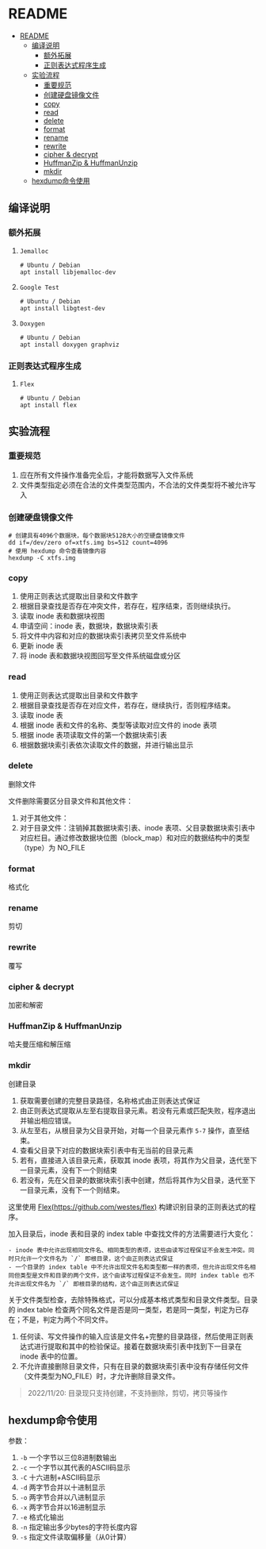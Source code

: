# README

- [README](#readme)
  - [编译说明](#编译说明)
    - [额外拓展](#额外拓展)
    - [正则表达式程序生成](#正则表达式程序生成)
  - [实验流程](#实验流程)
    - [重要规范](#重要规范)
    - [创建硬盘镜像文件](#创建硬盘镜像文件)
    - [copy](#copy)
    - [read](#read)
    - [delete](#delete)
    - [format](#format)
    - [rename](#rename)
    - [rewrite](#rewrite)
    - [cipher & decrypt](#cipher--decrypt)
    - [HuffmanZip & HuffmanUnzip](#huffmanzip--huffmanunzip)
    - [mkdir](#mkdir)
  - [hexdump命令使用](#hexdump命令使用)

## 编译说明

### 额外拓展

1. `Jemalloc`

    ```shell
    # Ubuntu / Debian
    apt install libjemalloc-dev
    ```

2. `Google Test`

    ```shell
    # Ubuntu / Debian
    apt install libgtest-dev
    ```

3. `Doxygen`

    ```shell
    # Ubuntu / Debian
    apt install doxygen graphviz
    ```

### 正则表达式程序生成

1. `Flex`

    ```shell
    # Ubuntu / Debian
    apt install flex
    ```


## 实验流程

### 重要规范

1. 应在所有文件操作准备完全后，才能将数据写入文件系统
2. 文件类型指定必须在合法的文件类型范围内，不合法的文件类型将不被允许写入

### 创建硬盘镜像文件

```shell
# 创建具有4096个数据块，每个数据块512B大小的空硬盘镜像文件
dd if=/dev/zero of=xtfs.img bs=512 count=4096
# 使用 hexdump 命令查看镜像内容
hexdump -C xtfs.img
```

### copy

1. 使用正则表达式提取出目录和文件数字
2. 根据目录查找是否存在冲突文件，若存在，程序结束，否则继续执行。
3. 读取 inode 表和数据块视图
4. 申请空间：inode 表，数据块，数据块索引表
5. 将文件中内容和对应的数据块索引表拷贝至文件系统中
6. 更新 inode 表
7. 将 inode 表和数据块视图回写至文件系统磁盘或分区

### read

1. 使用正则表达式提取出目录和文件数字
2. 根据目录查找是否存在对应文件，若存在，继续执行，否则程序结束。
3. 读取 inode 表
4. 根据 inode 表和文件的名称、类型等读取对应文件的 inode 表项
5. 根据 inode 表项读取文件的第一个数据块索引表
6. 根据数据块索引表依次读取文件的数据，并进行输出显示

### delete

删除文件

文件删除需要区分目录文件和其他文件：

1. 对于其他文件：
2. 对于目录文件：注销掉其数据块索引表、inode 表项、父目录数据块索引表中对应栏目。通过修改数据块位图（block_map）和对应的数据结构中的类型（type）为 NO_FILE

### format

格式化



### rename

剪切



### rewrite

覆写



### cipher & decrypt

加密和解密



### HuffmanZip & HuffmanUnzip

哈夫曼压缩和解压缩



### mkdir

创建目录

1. 获取需要创建的完整目录路径，名称格式由正则表达式保证
2. 由正则表达式提取从左至右提取目录元素。若没有元素或匹配失败，程序退出并输出相应错误。
3. 从左至右，从根目录为父目录开始，对每一个目录元素作 `5-7` 操作，直至结束。
4. 查看父目录下对应的数据块索引表中有无当前的目录元素
5. 若有，直接进入该目录元素，获取其 inode 表项，将其作为父目录，迭代至下一目录元素，没有下一个则结束
6. 若没有，先在父目录的数据块索引表中创建，然后将其作为父目录，迭代至下一目录元素，没有下一个则结束。

这里使用 [Flex(https://github.com/westes/flex)](https://github.com/westes/flex) 构建识别目录的正则表达式的程序。

加入目录后，inode 表和目录的 index table 中查找文件的方法需要进行大变化：

    - inode 表中允许出现相同文件名、相同类型的表项，这些由读写过程保证不会发生冲突。同时只允许一个文件名为 `/` 即根目录，这个由正则表达式保证
    - 一个目录的 index table 中不允许出现文件名和类型都一样的表项，但允许出现文件名相同但类型是文件和目录的两个文件，这个由读写过程保证不会发生。同时 index table 也不允许出现文件名为 `/` 即根目录的结构，这个由正则表达式保证

关于文件类型检查，去除特殊格式，可以分成基本格式类型和目录文件类型。目录的 index table 检查两个同名文件是否是同一类型，若是同一类型，判定为已存在；不是，判定为两个不同文件。

1. 任何读、写文件操作的输入应该是文件名+完整的目录路径，然后使用正则表达式进行提取和其中的检验保证。接着在数据块索引表中找到下一目录在 inode 表中的位置。
2. 不允许直接删除目录文件，只有在目录的数据块索引表中没有存储任何文件（文件类型为NO_FILE）时，才允许删除目录文件。

  > 2022/11/20: 目录现只支持创建，不支持删除，剪切，拷贝等操作

## hexdump命令使用

参数：

1. `-b` 一个字节以三位8进制数输出
2. `-c` 一个字节以其代表的ASCII码显示
3. `-C` 十六进制+ASCII码显示
4. `-d` 两字节合并以十进制显示
5. `-o` 两字节合并以八进制显示
6. `-x` 两字节合并以16进制显示
7. `-e` 格式化输出
8. `-n` 指定输出多少bytes的字符长度内容
9. `-s` 指定文件读取偏移量（从0计算）
